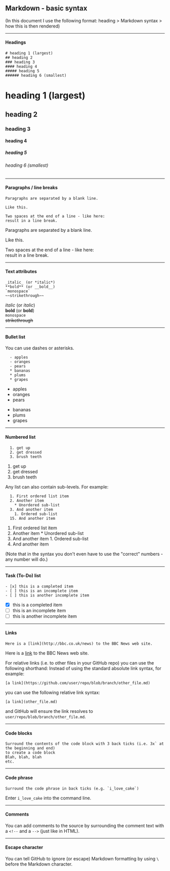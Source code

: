 ## Markdown - basic syntax
(In this document I use the following format: heading \> Markdown syntax \> how this is then rendered)

---

#### Headings
```
# heading 1 (largest)
## heading 2
### heading 3
#### heading 4
##### heading 5
###### heading 6 (smallest)
```
# heading 1 (largest)
## heading 2
### heading 3
#### heading 4
##### heading 5
###### heading 6 (smallest)

---

#### Paragraphs / line breaks
```
Paragraphs are separated by a blank line.

Like this.

Two spaces at the end of a line - like here:  
result in a line break.
```
Paragraphs are separated by a blank line.

Like this.

Two spaces at the end of a line - like here:  
result in a line break.

---

#### Text attributes
```
_italic_ (or *italic*)  
**bold** (or __bold__)  
`monospace`  
~~strikethrough~~
```
_italic_ (or *italic*)  
**bold** (or __bold__)  
`monospace`  
~~strikethrough~~

---

#### Bullet list
You can use dashes or asterisks. 
```
  - apples 
  - oranges
  - pears
  * bananas
  * plums
  * grapes
```
  - apples 
  - oranges
  - pears
  * bananas
  * plums
  * grapes

---

#### Numbered list
```
  1. get up
  2. get dressed
  3. brush teeth
```
  1. get up
  2. get dressed
  3. brush teeth

Any list can also contain sub-levels. For example:
```
  1. First ordered list item
  2. Another item
    * Unordered sub-list
  3. And another item
    1. Ordered sub-list
  15. And another item
```
  1. First ordered list item
  2. Another item
    * Unordered sub-list
  3. And another item
    1. Ordered sub-list
  15. And another item

(Note that in the syntax you don't even have to use the "correct" numbers - any number will do.)

---

#### Task (To-Do) list 
```
- [x] this is a completed item
- [ ] this is an incomplete item
- [ ] this is another incomplete item
```
- [x] this is a completed item
- [ ] this is an incomplete item
- [ ] this is another incomplete item

---

#### Links
```
Here is a [link](http://bbc.co.uk/news) to the BBC News web site.
```
Here is a [link](http://bbc.co.uk/news) to the BBC News web site.

For relative links (i.e. to other files in your GitHub repo) you can use the following shorthand:
Instead of using the standard absolute link syntax, for example:
```
[a link](https://github.com/user/repo/blob/branch/other_file.md)
```
you can use the following relative link syntax:
```
[a link](other_file.md)
```
and GitHub will ensure the link resolves to `user/repo/blob/branch/other_file.md`.

---

#### Code blocks
```
Surround the contents of the code block with 3 back ticks (i.e. 3x` at the beginning and end)
to create a code block
Blah, blah, blah
etc.
```

---

#### Code phrase
```
Surround the code phrase in back ticks (e.g. `i_love_cake`)
```
Enter `i_love_cake` into the command line. 

---

#### Comments
You can add comments to the source by surrounding the comment text with a `<!--` and a `-->` (just like in HTML).

---

#### Escape character
You can tell GitHub to ignore (or escape) Markdown formatting by using `\` before the Markdown character.
